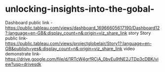 # unlocking-insights-into-the-gobal-
Dashboard public link -
https://public.tableau.com/views/dashboard_16966605617190/Dashboard12?:language=en-GB&:display_count=n&:origin=viz_share_link story
Story public link-
https://public.tableau.com/views/projectglobelair/Story1?:language=en-GB&publish=yes&:display_count=n&:origin=viz_share_link
video demonstrate link-
https://drive.google.com/file/d/1RTcW4grfRCjA_0bvEu9tNE2JTDp3cDBK/view?usp=drivesdk

